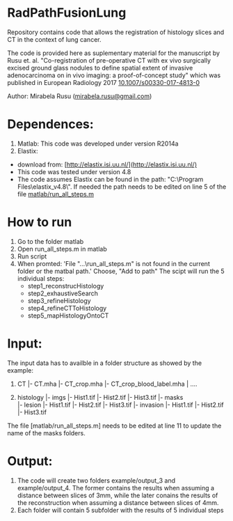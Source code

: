 # RadPathFusionLung
Repository contains code that allows the registration of histology slices and CT in the context of lung cancer. 

The code is provided here as suplementary material for the manuscript by Rusu et. al. "Co-registration of pre-operative CT with ex vivo surgically excised ground glass nodules to define spatial extent of invasive adenocarcinoma on in vivo imaging: a proof-of-concept study" which was published in European Radiology 2017 [10.1007/s00330-017-4813-0](https://www.doi.org/10.1007/s00330-017-4813-0)

Author: Mirabela Rusu (mirabela.rusu@gmail.com)

# Dependences: 

1. Matlab: This code was developed under version R2014a
2. Elastix: 
 * download from: [http://elastix.isi.uu.nl/](http://elastix.isi.uu.nl/)
 * This code was tested under version 4.8
 * The code assumes Elastix can be found in the path: "C:\Program Files\elastix_v4.8\\". If needed the path needs to be edited on line 5 of the file [matlab/run_all_steps.m](matlab/run_all_steps.m)
 
 
# How to run

1. Go to the folder matlab
2. Open run_all_steps.m in matlab
3. Run script 
4. When promted: 'File "...\run_all_steps.m" is not found in the current folder or the matbal path.' Choose, "Add to path"
  The scipt will run the 5 individual steps: 
    * step1_reconstrucHistology
    * step2_exhaustiveSearch
    * step3_refineHistology
    * step4_refineCTToHistology
    * step5_mapHistologyOntoCT

# Input: 
The input data has to availble in a folder structure as showed by the example:
1. CT
   |- CT.mha
   |- CT_crop.mha
   |- CT_crop_blood_label.mha
   | ....
   
2. histology 
   |- imgs
     |- Hist1.tif
	 |- Hist2.tif
	 |- Hist3.tif
   |- masks   
     |- lesion 
       |- Hist1.tif
	   |- Hist2.tif
	   |- Hist3.tif
     |- invasion 
       |- Hist1.tif
	   |- Hist2.tif
	   |- Hist3.tif
 
The file [matlab/run_all_steps.m] needs to be edited at line 11 to update the name of the masks folders.  
 
# Output: 

1. The code will create two folders example/output_3 and example/output_4. The former contains the results when assuming a distance between slices of 3mm, while the later conains the results of the reconstruction when assuming a distance between slices of 4mm. 
2. Each folder will contain 5 subfolder with the results of 5 individual steps
 

